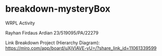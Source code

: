 # breakdown-mysteryBox
WRPL Activity 

Rayhan Firdaus Ardian
23/519095/PA/22279

Link Breakdown Project (Hierarchy Diagram): https://miro.com/app/board/uXjVIAVE-yU=/?share_link_id=11061339599 
